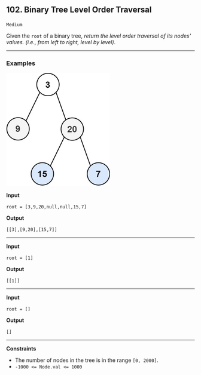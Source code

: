 ## 102. Binary Tree Level Order Traversal

`Medium`

Given the `root` of a binary tree, *return the level order traversal of its nodes' values. (i.e., from left to right, level by level)*.

---

### Examples

![](tree1.jpg)

**Input**
```
root = [3,9,20,null,null,15,7]
```

**Output**
```
[[3],[9,20],[15,7]]
```

---

**Input**
```
root = [1]
```

**Output**
```
[[1]]
```

---

**Input**
```
root = []
```

**Output**
```
[]
```

---

**Constraints**
* The number of nodes in the tree is in the range `[0, 2000]`.
* `-1000 <= Node.val <= 1000`
